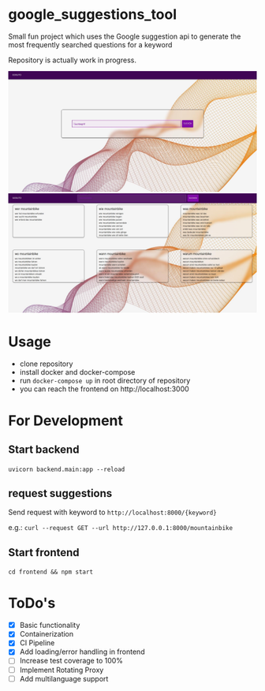 # google_suggestions_tool
Small fun project which uses the Google suggestion api to generate the most frequently searched questions for a keyword

Repository is actually work in progress.

![screenshot_1.jpg](docs/screenshot_1.jpg)
![screenshot_2.jpg](docs/screenshot_2.jpg)

# Usage
- clone repository
- install docker and docker-compose 
- run `docker-compose up` in root directory of repository
- you can reach the frontend on http://localhost:3000

# For Development
## Start backend
`uvicorn backend.main:app --reload`

## request suggestions
Send request with keyword to `http://localhost:8000/{keyword}`

e.g.:
`curl --request GET --url http://127.0.0.1:8000/mountainbike`

## Start frontend
`cd frontend && npm start`

# ToDo's
- [x] Basic functionality
- [x] Containerization
- [x] CI Pipeline
- [x] Add loading/error handling in frontend
- [ ] Increase test coverage to 100%
- [ ] Implement Rotating Proxy
- [ ] Add multilanguage support